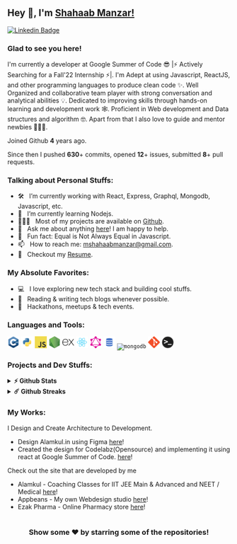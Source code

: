 

<!--
### Hi there 👋
**shahaab/shahaab** is a ✨ _special_ ✨ repository because its `README.md` (this file) appears on your GitHub profile.

Here are some ideas to get you started:
, created **20**+ gists and contributed to **18**+ public repositories.
- 🔭 I’m currently working on ...
- 🌱 I’m currently learning ...
- 👯 I’m looking to collaborate on ...
- 🤔 I’m looking for help with ...
- 💬 Ask me about ...
- 📫 How to reach me: ...
- 😄 Pronouns: ...
- ⚡ Fun fact: ...
-->

## Hey 👋, I'm [Shahaab Manzar!](https://github.com/shahaab/)

[![Linkedin Badge](https://img.shields.io/badge/-LinkedIn-0e76a8?style=flat-square&logo=Linkedin&logoColor=white)](https://linkedin.com/in/shahaab-manzar/)

### Glad to see you here! &nbsp; 
I'm currently a developer at Google Summer of Code 😎 |⚡ Actively Searching for a Fall'22 Internship ⚡|. I'm Adept at using Javascript, ReactJS, and other programming languages to produce clean code ✨. Well Organized and collaborative team player with strong
conversation and analytical abilities 💡. Dedicated to improving skills through hands-on learning and development work 🕸️. Proficient in Web development and Data structures and algorithm 🤓. Apart from that I also love to guide and mentor newbies 👨🏻‍💻.

Joined Github **4** years ago.

Since then I pushed **630**+ commits, opened **12**+ issues, submitted **8**+ pull requests.

### Talking about Personal Stuffs:

- 🛠 &nbsp; I’m currently working with React, Express, Graphql, Mongodb, Javascript, etc.
- 🚀 &nbsp; I’m currently learning Nodejs.
- 👨🏻‍💻 &nbsp; Most of my projects are available on [Github](https://github.com/shahaab).
- 💬 &nbsp; Ask me about anything [here](https://www.linkedin.com/in/shahaab-manzar/)! I am happy to help.
- 👾 &nbsp; Fun fact: Equal is Not Always Equal in Javascript.
- 📫 &nbsp; How to reach me: mshahaabmanzar@gmail.com.
- 📝 &nbsp; Checkout my [Resume](https://bit.ly/shahaab-manzar).

### My Absolute Favorites:

- 💻 &nbsp; I love exploring new tech stack and building cool stuffs.
- 📰 &nbsp; Reading & writing tech blogs whenever possible.
- 🍕 &nbsp; Hackathons, meetups & tech events.

### Languages and Tools:

<code><img height="27" src="https://raw.githubusercontent.com/github/explore/80688e429a7d4ef2fca1e82350fe8e3517d3494d/topics/cpp/cpp.png" alt="cpp"></code>
<code><img height="27" src="https://raw.githubusercontent.com/github/explore/80688e429a7d4ef2fca1e82350fe8e3517d3494d/topics/python/python.png" alt="python"></code>
<code><img height="27" src="https://raw.githubusercontent.com/github/explore/80688e429a7d4ef2fca1e82350fe8e3517d3494d/topics/javascript/javascript.png" alt="javascript"></code>
<code><img height="27" src="https://raw.githubusercontent.com/github/explore/80688e429a7d4ef2fca1e82350fe8e3517d3494d/topics/nodejs/nodejs.png" alt="nodejs"></code>
<code><img height="27" src="https://raw.githubusercontent.com/devicons/devicon/master/icons/express/express-original.svg" alt="expressjs"></code>
<code><img height="27" src="https://raw.githubusercontent.com/github/explore/80688e429a7d4ef2fca1e82350fe8e3517d3494d/topics/react/react.png" alt="react"></code>
<code><img height="27" src="https://raw.githubusercontent.com/github/explore/80688e429a7d4ef2fca1e82350fe8e3517d3494d/topics/graphql/graphql.png" alt="graphql"></code>
<code><img height="27" src="https://raw.githubusercontent.com/github/explore/80688e429a7d4ef2fca1e82350fe8e3517d3494d/topics/sql/sql.png" alt="sql"></code>
<code><img height="27" src="https://encrypted-tbn0.gstatic.com/images?q=tbn%3AANd9GcSTTzPAw-55ssm1Im594xYZ9eRQu2JylrkYLg&usqp=CAU" alt="mongodb"></code>
<code><img height="27" src="https://raw.githubusercontent.com/devicons/devicon/master/icons/git/git-original.svg" alt="git"></code>
<code><img height="27" src="https://raw.githubusercontent.com/github/explore/80688e429a7d4ef2fca1e82350fe8e3517d3494d/topics/terminal/terminal.png" alt="terminal"></code>

<!--
<code><img height="25" src="https://raw.githubusercontent.com/github/explore/80688e429a7d4ef2fca1e82350fe8e3517d3494d/topics/sass/sass.png" alt="sass"></code>
-->

### Projects and Dev Stuffs:

<details>	
  <summary><b>⚡ Github Stats</b></summary>

  <br />
  <img height="180em" src="https://github-readme-stats.vercel.app/api?username=shahaab&show_icons=true&hide_border=true&&count_private=true&include_all_commits=true" />
  <img height="180em" src="https://github-readme-stats.vercel.app/api/top-langs/?username=shahaab&exclude_repo=KNN-Image-Classification&show_icons=true&hide_border=true&layout=compact&langs_count=8"/>
</details>

<details>	
  <summary><b>☄️ Github Streaks</b></summary>

  <br />
  <img height="180em" src="https://github-readme-streak-stats.herokuapp.com/?user=shahaab&hide_border=true" />
</details>


### My Works:
 I Design and Create Architecture to Development.
-  Design Alamkul.in using Figma [here](https://www.behance.net/gallery/129696375/Alamkul-Website)!
-  Created the design for Codelabz(Opensource) and implementing it using react at Google Summer of Code. [here](https://www.figma.com/file/pfl5GvmMvNOi34bdcPAYt5/Codelabz-Prototype?node-id=0%3A1)!
 
 Check out the site that are developed by me
- Alamkul - Coaching Classes for IIT JEE Main &amp; Advanced and NEET / Medical [here](http://alamkul.in/)!
- Appbeans - My own Webdesign studio [here](https://appbeans.netlify.app/)!
- Ezak Pharma - Online Pharmacy store [here](https://ezak.netlify.app/)!

#

<div align="center">

### Show some ❤️ by starring some of the repositories!
  </div>
